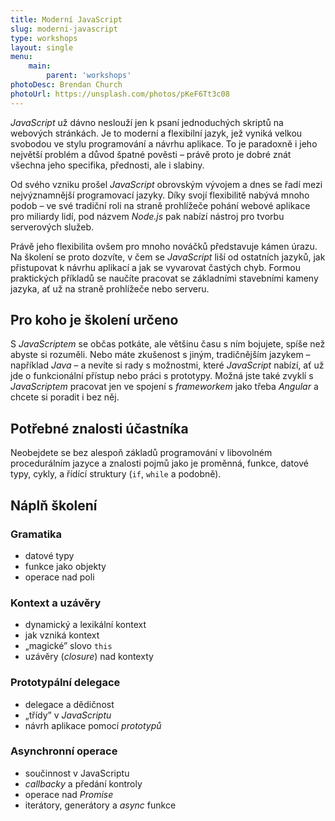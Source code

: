 ```yaml
---
title: Moderní JavaScript
slug: moderni-javascript
type: workshops
layout: single
menu:
    main:
        parent: 'workshops'
photoDesc: Brendan Church
photoUrl: https://unsplash.com/photos/pKeF6Tt3c08
---
```


*JavaScript* už dávno neslouží jen k psaní jednoduchých skriptů na webových stránkách. Je to moderní a flexibilní jazyk, jež vyniká velkou svobodou ve stylu programování a návrhu aplikace. To je paradoxně i jeho největší problém a důvod špatné pověsti – právě proto je dobré znát všechna jeho specifika, přednosti, ale i slabiny.

<!--more-->

Od svého vzniku prošel *JavaScript* obrovským vývojem a dnes se řadí mezi nejvýznamnější programovací jazyky. Díky svojí flexibilitě nabývá mnoho podob – ve své tradiční roli na straně prohlížeče pohání webové aplikace pro miliardy lidí, pod názvem *Node.js* pak nabízí nástroj pro tvorbu serverových služeb.

Právě jeho flexibilita ovšem pro mnoho nováčků představuje kámen úrazu. Na školení se proto dozvíte, v čem se *JavaScript* liší od ostatních jazyků, jak přistupovat k návrhu aplikací a jak se vyvarovat častých chyb. Formou praktických příkladů se naučíte pracovat se základními stavebními kameny jazyka, ať už na straně prohlížeče nebo serveru.

## Pro koho je školení určeno

S *JavaScriptem* se občas potkáte, ale většinu času s ním bojujete, spíše než abyste si rozuměli. Nebo máte zkušenost s jiným, tradičnějším jazykem – například *Java* – a nevíte si rady s možnostmi, které *JavaScript* nabízí, ať už jde o funkcionální přístup nebo práci s prototypy. Možná jste také zvyklí s *JavaScriptem* pracovat jen ve spojení s *frameworkem* jako třeba *Angular* a chcete si poradit i bez něj.

## Potřebné znalosti účastníka

Neobejdete se bez alespoň základů programování v libovolném procedurálním jazyce a znalosti pojmů jako je proměnná, funkce, datové typy, cykly, a řídící struktury (`if`, `while` a podobně).

## Náplň školení

### Gramatika
- datové typy
- funkce jako objekty
- operace nad poli

### Kontext a uzávěry
- dynamický a lexikální kontext
- jak vzniká kontext
- „magické” slovo `this`
- uzávěry (*closure*) nad kontexty

### Prototypální delegace
- delegace a dědičnost
- „třídy” v *JavaScriptu*
- návrh aplikace pomocí *prototypů*

### Asynchronní operace
- součinnost v JavaScriptu
- *callbacky* a předání kontroly
- operace nad *Promise*
- iterátory, generátory a *async* funkce
